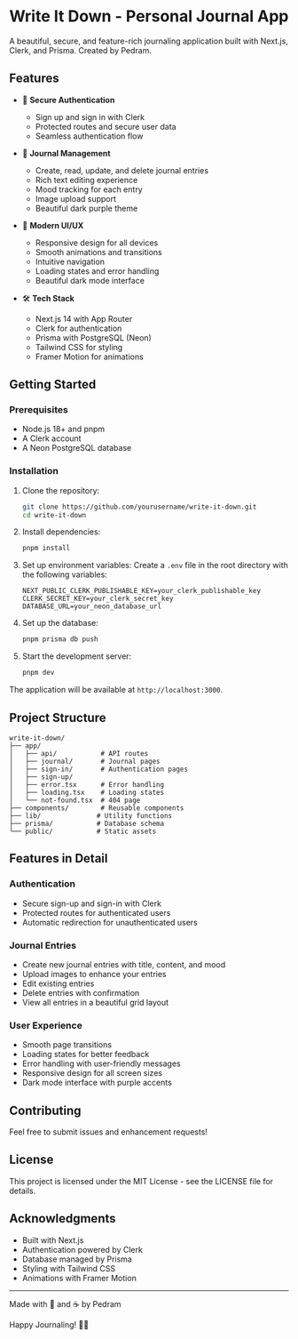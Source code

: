# Write It Down - Personal Journal App

A beautiful, secure, and feature-rich journaling application built with Next.js, Clerk, and Prisma. Created by Pedram.

## Features

- 🔐 **Secure Authentication**
  - Sign up and sign in with Clerk
  - Protected routes and secure user data
  - Seamless authentication flow

- 📝 **Journal Management**
  - Create, read, update, and delete journal entries
  - Rich text editing experience
  - Mood tracking for each entry
  - Image upload support
  - Beautiful dark purple theme

- 🎨 **Modern UI/UX**
  - Responsive design for all devices
  - Smooth animations and transitions
  - Intuitive navigation
  - Loading states and error handling
  - Beautiful dark mode interface

- 🛠 **Tech Stack**
  - Next.js 14 with App Router
  - Clerk for authentication
  - Prisma with PostgreSQL (Neon)
  - Tailwind CSS for styling
  - Framer Motion for animations

## Getting Started

### Prerequisites

- Node.js 18+ and pnpm
- A Clerk account
- A Neon PostgreSQL database

### Installation

1. Clone the repository:
   ```bash
   git clone https://github.com/yourusername/write-it-down.git
   cd write-it-down
   ```

2. Install dependencies:
   ```bash
   pnpm install
   ```

3. Set up environment variables:
   Create a `.env` file in the root directory with the following variables:
   ```
   NEXT_PUBLIC_CLERK_PUBLISHABLE_KEY=your_clerk_publishable_key
   CLERK_SECRET_KEY=your_clerk_secret_key
   DATABASE_URL=your_neon_database_url
   ```

4. Set up the database:
   ```bash
   pnpm prisma db push
   ```

5. Start the development server:
   ```bash
   pnpm dev
   ```

The application will be available at `http://localhost:3000`.

## Project Structure

```
write-it-down/
├── app/
│   ├── api/           # API routes
│   ├── journal/       # Journal pages
│   ├── sign-in/       # Authentication pages
│   ├── sign-up/
│   ├── error.tsx      # Error handling
│   ├── loading.tsx    # Loading states
│   └── not-found.tsx  # 404 page
├── components/        # Reusable components
├── lib/              # Utility functions
├── prisma/           # Database schema
└── public/           # Static assets
```

## Features in Detail

### Authentication
- Secure sign-up and sign-in with Clerk
- Protected routes for authenticated users
- Automatic redirection for unauthenticated users

### Journal Entries
- Create new journal entries with title, content, and mood
- Upload images to enhance your entries
- Edit existing entries
- Delete entries with confirmation
- View all entries in a beautiful grid layout

### User Experience
- Smooth page transitions
- Loading states for better feedback
- Error handling with user-friendly messages
- Responsive design for all screen sizes
- Dark mode interface with purple accents

## Contributing

Feel free to submit issues and enhancement requests!

## License

This project is licensed under the MIT License - see the LICENSE file for details.

## Acknowledgments

- Built with Next.js
- Authentication powered by Clerk
- Database managed by Prisma
- Styling with Tailwind CSS
- Animations with Framer Motion

---

Made with 💖 and ☕ by Pedram

Happy Journaling! 📖✨
